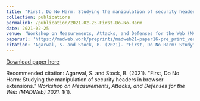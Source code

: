 ```yaml
---
title: "First, Do No Harm: Studying the manipulation of security headers in browser extensions."
collection: publications
permalink: /publication/2021-02-25-First-Do-No-Harm
date: 2021-02-25
venue: 'Workshop on Measurements, Attacks, and Defenses for the Web (MADWeb) 2021'
paperurl: 'https://madweb.work/preprints/madweb21-paper16-pre_print_version.pdf'
citation: 'Agarwal, S. and Stock, B. (2021). "First, Do No Harm: Studying the manipulation of security headers in browser extensions." <i>Workshop on Measurements, Attacks, and Defenses for the Web (MADWeb) 2021</i>. 1(1).'
---
```


[Download paper here](https://madweb.work/preprints/madweb21-paper16-pre_print_version.pdf)

Recommended citation: Agarwal, S. and Stock, B. (2021). "First, Do No Harm: Studying the manipulation of security headers in browser extensions." <i>Workshop on Measurements, Attacks, and Defenses for the Web (MADWeb) 2021</i>. 1(1).